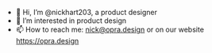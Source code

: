 - 👋 Hi, I’m @nickhart203, a product designer
- 👀 I’m interested in product design
- 📫 How to reach me: nick@opra.design or on our website https://opra.design

<!---
nickhart203/nickhart203 is a ✨ special ✨ repository because its `README.md` (this file) appears on your GitHub profile.
You can click the Preview link to take a look at your changes.
--->
